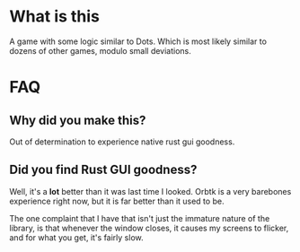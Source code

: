 # What is this

A game with some logic similar to Dots. Which is most likely similar to dozens 
of other games, modulo small deviations.

# FAQ

## Why did you make this?

Out of determination to experience native rust gui goodness.

## Did you find Rust GUI goodness?

Well, it's a **lot** better than it was last time I looked. Orbtk is a very 
barebones experience right now, but it is far better than it used to be.

The one complaint that I have that isn't just the immature nature of the
library, is that whenever the window closes, it causes my screens to flicker,
and for what you get, it's fairly slow.